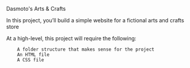 Dasmoto's Arts & Crafts

In this project, you’ll build a simple website for a fictional arts and crafts store

At a high-level, this project will require the following:

        A folder structure that makes sense for the project
        An HTML file
        A CSS file